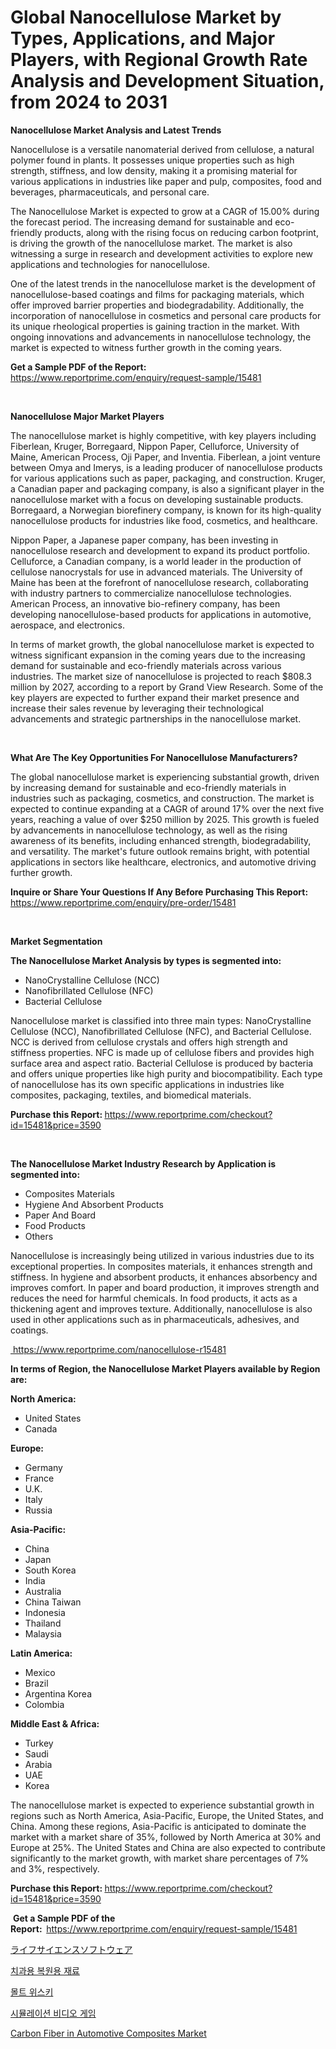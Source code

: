 <p><h1>Global Nanocellulose Market by Types, Applications, and Major Players, with Regional Growth Rate Analysis and Development Situation, from 2024 to 2031</h1></p><p><strong>Nanocellulose Market Analysis and Latest Trends</strong></p>
<p><p>Nanocellulose is a versatile nanomaterial derived from cellulose, a natural polymer found in plants. It possesses unique properties such as high strength, stiffness, and low density, making it a promising material for various applications in industries like paper and pulp, composites, food and beverages, pharmaceuticals, and personal care.</p><p>The Nanocellulose Market is expected to grow at a CAGR of 15.00% during the forecast period. The increasing demand for sustainable and eco-friendly products, along with the rising focus on reducing carbon footprint, is driving the growth of the nanocellulose market. The market is also witnessing a surge in research and development activities to explore new applications and technologies for nanocellulose.</p><p>One of the latest trends in the nanocellulose market is the development of nanocellulose-based coatings and films for packaging materials, which offer improved barrier properties and biodegradability. Additionally, the incorporation of nanocellulose in cosmetics and personal care products for its unique rheological properties is gaining traction in the market. With ongoing innovations and advancements in nanocellulose technology, the market is expected to witness further growth in the coming years.</p></p>
<p><strong>Get a Sample PDF of the Report:&nbsp;</strong> <a href="https://www.reportprime.com/enquiry/request-sample/15481">https://www.reportprime.com/enquiry/request-sample/15481</a></p>
<p>&nbsp;</p>
<p><strong>Nanocellulose Major Market Players</strong></p>
<p><p>The nanocellulose market is highly competitive, with key players including Fiberlean, Kruger, Borregaard, Nippon Paper, Celluforce, University of Maine, American Process, Oji Paper, and Inventia. Fiberlean, a joint venture between Omya and Imerys, is a leading producer of nanocellulose products for various applications such as paper, packaging, and construction. Kruger, a Canadian paper and packaging company, is also a significant player in the nanocellulose market with a focus on developing sustainable products. Borregaard, a Norwegian biorefinery company, is known for its high-quality nanocellulose products for industries like food, cosmetics, and healthcare.</p><p>Nippon Paper, a Japanese paper company, has been investing in nanocellulose research and development to expand its product portfolio. Celluforce, a Canadian company, is a world leader in the production of cellulose nanocrystals for use in advanced materials. The University of Maine has been at the forefront of nanocellulose research, collaborating with industry partners to commercialize nanocellulose technologies. American Process, an innovative bio-refinery company, has been developing nanocellulose-based products for applications in automotive, aerospace, and electronics.</p><p>In terms of market growth, the global nanocellulose market is expected to witness significant expansion in the coming years due to the increasing demand for sustainable and eco-friendly materials across various industries. The market size of nanocellulose is projected to reach $808.3 million by 2027, according to a report by Grand View Research. Some of the key players are expected to further expand their market presence and increase their sales revenue by leveraging their technological advancements and strategic partnerships in the nanocellulose market.</p></p>
<p>&nbsp;</p>
<p><strong>What Are The Key Opportunities For Nanocellulose Manufacturers?</strong></p>
<p><p>The global nanocellulose market is experiencing substantial growth, driven by increasing demand for sustainable and eco-friendly materials in industries such as packaging, cosmetics, and construction. The market is expected to continue expanding at a CAGR of around 17% over the next five years, reaching a value of over $250 million by 2025. This growth is fueled by advancements in nanocellulose technology, as well as the rising awareness of its benefits, including enhanced strength, biodegradability, and versatility. The market's future outlook remains bright, with potential applications in sectors like healthcare, electronics, and automotive driving further growth.</p></p>
<p><strong>Inquire or Share Your Questions If Any Before Purchasing This Report:</strong> <a href="https://www.reportprime.com/enquiry/pre-order/15481">https://www.reportprime.com/enquiry/pre-order/15481</a></p>
<p>&nbsp;</p>
<p><strong>Market Segmentation</strong></p>
<p><strong>The Nanocellulose Market Analysis by types is segmented into:</strong></p>
<p><ul><li>NanoCrystalline Cellulose (NCC)</li><li>Nanofibrillated Cellulose (NFC)</li><li>Bacterial Cellulose</li></ul></p>
<p><p>Nanocellulose market is classified into three main types: NanoCrystalline Cellulose (NCC), Nanofibrillated Cellulose (NFC), and Bacterial Cellulose. NCC is derived from cellulose crystals and offers high strength and stiffness properties. NFC is made up of cellulose fibers and provides high surface area and aspect ratio. Bacterial Cellulose is produced by bacteria and offers unique properties like high purity and biocompatibility. Each type of nanocellulose has its own specific applications in industries like composites, packaging, textiles, and biomedical materials.</p></p>
<p><strong>Purchase this Report:&nbsp;</strong><a href="https://www.reportprime.com/checkout?id=15481&price=3590">https://www.reportprime.com/checkout?id=15481&price=3590</a></p>
<p>&nbsp;</p>
<p><strong>The Nanocellulose Market Industry Research by Application is segmented into:</strong></p>
<p><ul><li>Composites Materials</li><li>Hygiene And Absorbent Products</li><li>Paper And Board</li><li>Food Products</li><li>Others</li></ul></p>
<p><p>Nanocellulose is increasingly being utilized in various industries due to its exceptional properties. In composites materials, it enhances strength and stiffness. In hygiene and absorbent products, it enhances absorbency and improves comfort. In paper and board production, it improves strength and reduces the need for harmful chemicals. In food products, it acts as a thickening agent and improves texture. Additionally, nanocellulose is also used in other applications such as in pharmaceuticals, adhesives, and coatings.</p></p>
<p><a href="https://www.reportprime.com/nanocellulose-r15481">&nbsp;https://www.reportprime.com/nanocellulose-r15481</a></p>
<p><strong>In terms of Region, the Nanocellulose Market Players available by Region are:</strong></p>
<p>
    <p> <strong> North America: </strong>
        <ul>
            <li>United States</li>
            <li>Canada</li>
        </ul>
        </p> 
    <p> <strong> Europe: </strong>
        <ul>
            <li>Germany</li>
            <li>France</li>
            <li>U.K.</li>
            <li>Italy</li>
            <li>Russia</li>
        </ul>
        </p> 
    <p> <strong> Asia-Pacific: </strong>
        <ul>
            <li>China</li>
            <li>Japan</li>
            <li>South Korea</li>
            <li>India</li>
            <li>Australia</li>
            <li>China Taiwan</li>
            <li>Indonesia</li>
            <li>Thailand</li>
            <li>Malaysia</li>
        </ul>
        </p> 
    <p> <strong> Latin America: </strong>
        <ul>
            <li>Mexico</li>
            <li>Brazil</li>
            <li>Argentina Korea</li>
            <li>Colombia</li>
        </ul>
        </p> 
    <p> <strong> Middle East & Africa: </strong>
        <ul>
            <li>Turkey</li>
            <li>Saudi</li>
            <li>Arabia</li>
            <li>UAE</li>
            <li>Korea</li>
        </ul>
    </p>
    </p>
<p><p>The nanocellulose market is expected to experience substantial growth in regions such as North America, Asia-Pacific, Europe, the United States, and China. Among these regions, Asia-Pacific is anticipated to dominate the market with a market share of 35%, followed by North America at 30% and Europe at 25%. The United States and China are also expected to contribute significantly to the market growth, with market share percentages of 7% and 3%, respectively.</p></p>
<p><strong>Purchase this Report: </strong><a href="https://www.reportprime.com/checkout?id=15481&price=3590">https://www.reportprime.com/checkout?id=15481&price=3590</a></p>
<p>&nbsp;<strong>Get a Sample PDF of the Report:&nbsp;&nbsp;</strong><a href="https://www.reportprime.com/enquiry/request-sample/15481">https://www.reportprime.com/enquiry/request-sample/15481</a></p>
<p><strong></strong></p>
<p><p><a href="https://medium.com/@ebbkautzer/%E3%83%A9%E3%82%A4%E3%83%95%E3%82%B5%E3%82%A4%E3%82%A8%E3%83%B3%E3%82%B9-%E3%82%BD%E3%83%95%E3%83%88%E3%82%A6%E3%82%A7%E3%82%A2%E5%B8%82%E5%A0%B4-%E7%AB%B6%E4%BA%89%E5%88%86%E6%9E%90-%E5%B8%82%E5%A0%B4%E3%81%AE%E3%83%88%E3%83%AC%E3%83%B3%E3%83%89-2031%E5%B9%B4%E3%81%BE%E3%81%A7%E3%81%AE%E4%BA%88%E6%B8%AC-a77df8791992">ライフサイエンスソフトウェア</a></p><p><a href="https://medium.com/@genius6587678/%EC%B9%98%EA%B3%BC-%EB%B3%B5%EC%9B%90-%EB%AC%BC%EC%A7%88-%EC%8B%9C%EC%9E%A5%EC%9D%80-%EC%8B%9C%EC%9E%A5-%EC%A0%90%EC%9C%A0%EC%9C%A8-%EC%8B%9C%EC%9E%A5-%ED%8A%B8%EB%A0%8C%EB%93%9C-%EB%B0%8F-%EC%8B%9C%EC%9E%A5-%EC%84%B1%EC%9E%A5%EC%97%90-%EB%8C%80%ED%95%9C-%EC%A0%95%EB%B3%B4%EB%A5%BC-%EC%A0%9C%EA%B3%B5%ED%95%A9%EB%8B%88%EB%8B%A4-fbec2e2b69fe">치과용 복원용 재료</a></p><p><a href="https://medium.com/@heatherelasquez5675/%EB%AA%B0%ED%8A%B8-%EC%9C%84%EC%8A%A4%ED%82%A4-%EC%8B%9C%EC%9E%A5-%EC%84%B1%EA%B3%B5%EC%A0%81%EC%9D%B8-%EB%B9%84%EC%A6%88%EB%8B%88%EC%8A%A4-%EC%A0%84%EB%9E%B5%EC%9D%98-%EC%97%B4%EC%87%A0-2031%EB%85%84%EA%B9%8C%EC%A7%80-%EC%98%88%EC%B8%A1-fbe819a50b4c">몰트 위스키</a></p><p><a href="https://github.com/sougarounis/Market-Research-Report-List-3/blob/main/106179023540.md">시뮬레이션 비디오 게임</a></p><p><a href="https://www.linkedin.com/pulse/carbon-fiber-automotive-composites-market-size-examines-its-ujefe?trackingId=g9IKsDubz1vfKxM6vyPAxQ%3D%3D">Carbon Fiber in Automotive Composites Market</a></p></p>